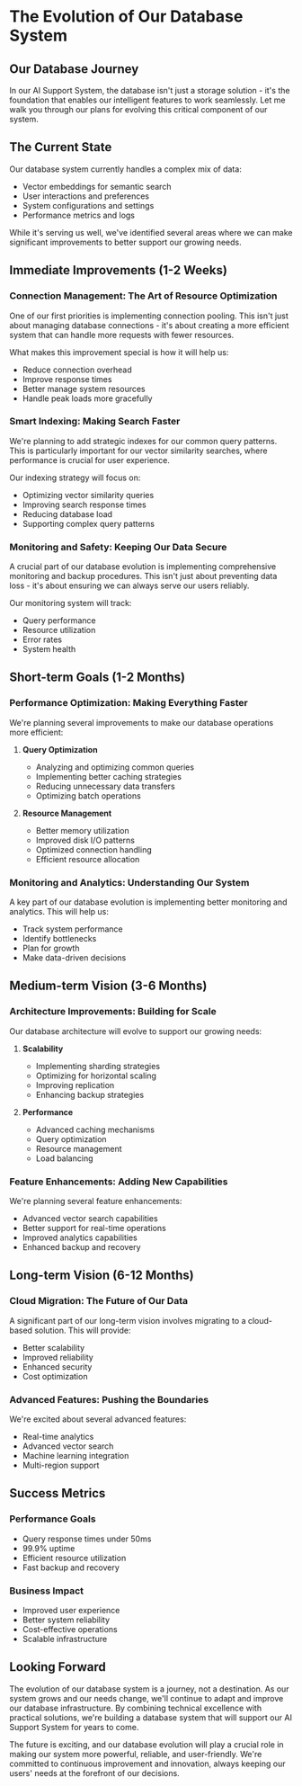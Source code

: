 # The Evolution of Our Database System

## Our Database Journey

In our AI Support System, the database isn't just a storage solution - it's the foundation that enables our intelligent features to work seamlessly. Let me walk you through our plans for evolving this critical component of our system.

## The Current State

Our database system currently handles a complex mix of data:
- Vector embeddings for semantic search
- User interactions and preferences
- System configurations and settings
- Performance metrics and logs

While it's serving us well, we've identified several areas where we can make significant improvements to better support our growing needs.

## Immediate Improvements (1-2 Weeks)

### Connection Management: The Art of Resource Optimization

One of our first priorities is implementing connection pooling. This isn't just about managing database connections - it's about creating a more efficient system that can handle more requests with fewer resources.

What makes this improvement special is how it will help us:
- Reduce connection overhead
- Improve response times
- Better manage system resources
- Handle peak loads more gracefully

### Smart Indexing: Making Search Faster

We're planning to add strategic indexes for our common query patterns. This is particularly important for our vector similarity searches, where performance is crucial for user experience.

Our indexing strategy will focus on:
- Optimizing vector similarity queries
- Improving search response times
- Reducing database load
- Supporting complex query patterns

### Monitoring and Safety: Keeping Our Data Secure

A crucial part of our database evolution is implementing comprehensive monitoring and backup procedures. This isn't just about preventing data loss - it's about ensuring we can always serve our users reliably.

Our monitoring system will track:
- Query performance
- Resource utilization
- Error rates
- System health

## Short-term Goals (1-2 Months)

### Performance Optimization: Making Everything Faster

We're planning several improvements to make our database operations more efficient:

1. **Query Optimization**
   - Analyzing and optimizing common queries
   - Implementing better caching strategies
   - Reducing unnecessary data transfers
   - Optimizing batch operations

2. **Resource Management**
   - Better memory utilization
   - Improved disk I/O patterns
   - Optimized connection handling
   - Efficient resource allocation

### Monitoring and Analytics: Understanding Our System

A key part of our database evolution is implementing better monitoring and analytics. This will help us:
- Track system performance
- Identify bottlenecks
- Plan for growth
- Make data-driven decisions

## Medium-term Vision (3-6 Months)

### Architecture Improvements: Building for Scale

Our database architecture will evolve to support our growing needs:

1. **Scalability**
   - Implementing sharding strategies
   - Optimizing for horizontal scaling
   - Improving replication
   - Enhancing backup strategies

2. **Performance**
   - Advanced caching mechanisms
   - Query optimization
   - Resource management
   - Load balancing

### Feature Enhancements: Adding New Capabilities

We're planning several feature enhancements:
- Advanced vector search capabilities
- Better support for real-time operations
- Improved analytics capabilities
- Enhanced backup and recovery

## Long-term Vision (6-12 Months)

### Cloud Migration: The Future of Our Data

A significant part of our long-term vision involves migrating to a cloud-based solution. This will provide:
- Better scalability
- Improved reliability
- Enhanced security
- Cost optimization

### Advanced Features: Pushing the Boundaries

We're excited about several advanced features:
- Real-time analytics
- Advanced vector search
- Machine learning integration
- Multi-region support

## Success Metrics

### Performance Goals
- Query response times under 50ms
- 99.9% uptime
- Efficient resource utilization
- Fast backup and recovery

### Business Impact
- Improved user experience
- Better system reliability
- Cost-effective operations
- Scalable infrastructure

## Looking Forward

The evolution of our database system is a journey, not a destination. As our system grows and our needs change, we'll continue to adapt and improve our database infrastructure. By combining technical excellence with practical solutions, we're building a database system that will support our AI Support System for years to come.

The future is exciting, and our database evolution will play a crucial role in making our system more powerful, reliable, and user-friendly. We're committed to continuous improvement and innovation, always keeping our users' needs at the forefront of our decisions. 